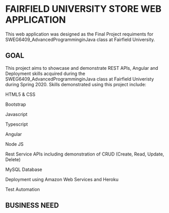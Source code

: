 # FAIRFIELD UNIVERSITY STORE WEB APPLICATION
This web application was designed as the Final Project requiments for SWEG6409_AdvancedProgramminginJava class at Fairfield University.

## GOAL
This project aims to showcase and demonstrate REST APIs, Angular and Deployment skills acquired during the SWEG6409_AdvancedProgramminginJava class at Fairfield Univeristy during Spring 2020. Skills demonstrated using this project include:

<p>HTML5 & CSS</p>
<p>Bootstrap</p>
<p>Javascript</p>
<p>Typescript</p>
<p>Angular</p>
<p>Node JS</p>
<p>Rest Service APIs including demonstration of CRUD (Create, Read, Update, Delete)</p>
<p>MySQL Database</p>
<p>Deployment using Amazon Web Services and Heroku</p>
<p>Test Automation</p>

## BUSINESS NEED





